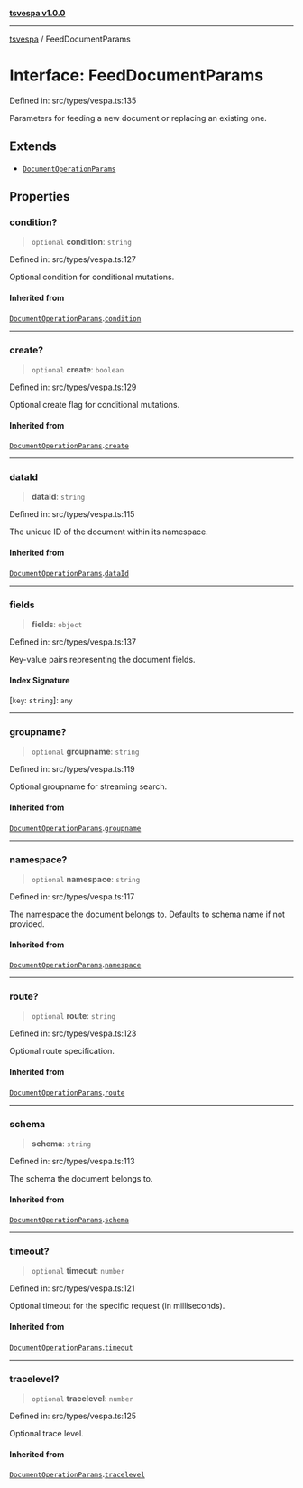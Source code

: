 [**tsvespa v1.0.0**](../README.md)

***

[tsvespa](../README.md) / FeedDocumentParams

# Interface: FeedDocumentParams

Defined in: src/types/vespa.ts:135

Parameters for feeding a new document or replacing an existing one.

## Extends

- [`DocumentOperationParams`](DocumentOperationParams.md)

## Properties

### condition?

> `optional` **condition**: `string`

Defined in: src/types/vespa.ts:127

Optional condition for conditional mutations.

#### Inherited from

[`DocumentOperationParams`](DocumentOperationParams.md).[`condition`](DocumentOperationParams.md#condition)

***

### create?

> `optional` **create**: `boolean`

Defined in: src/types/vespa.ts:129

Optional create flag for conditional mutations.

#### Inherited from

[`DocumentOperationParams`](DocumentOperationParams.md).[`create`](DocumentOperationParams.md#create)

***

### dataId

> **dataId**: `string`

Defined in: src/types/vespa.ts:115

The unique ID of the document within its namespace.

#### Inherited from

[`DocumentOperationParams`](DocumentOperationParams.md).[`dataId`](DocumentOperationParams.md#dataid)

***

### fields

> **fields**: `object`

Defined in: src/types/vespa.ts:137

Key-value pairs representing the document fields.

#### Index Signature

\[`key`: `string`\]: `any`

***

### groupname?

> `optional` **groupname**: `string`

Defined in: src/types/vespa.ts:119

Optional groupname for streaming search.

#### Inherited from

[`DocumentOperationParams`](DocumentOperationParams.md).[`groupname`](DocumentOperationParams.md#groupname)

***

### namespace?

> `optional` **namespace**: `string`

Defined in: src/types/vespa.ts:117

The namespace the document belongs to. Defaults to schema name if not provided.

#### Inherited from

[`DocumentOperationParams`](DocumentOperationParams.md).[`namespace`](DocumentOperationParams.md#namespace)

***

### route?

> `optional` **route**: `string`

Defined in: src/types/vespa.ts:123

Optional route specification.

#### Inherited from

[`DocumentOperationParams`](DocumentOperationParams.md).[`route`](DocumentOperationParams.md#route)

***

### schema

> **schema**: `string`

Defined in: src/types/vespa.ts:113

The schema the document belongs to.

#### Inherited from

[`DocumentOperationParams`](DocumentOperationParams.md).[`schema`](DocumentOperationParams.md#schema)

***

### timeout?

> `optional` **timeout**: `number`

Defined in: src/types/vespa.ts:121

Optional timeout for the specific request (in milliseconds).

#### Inherited from

[`DocumentOperationParams`](DocumentOperationParams.md).[`timeout`](DocumentOperationParams.md#timeout)

***

### tracelevel?

> `optional` **tracelevel**: `number`

Defined in: src/types/vespa.ts:125

Optional trace level.

#### Inherited from

[`DocumentOperationParams`](DocumentOperationParams.md).[`tracelevel`](DocumentOperationParams.md#tracelevel)
